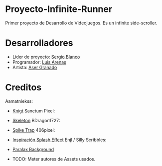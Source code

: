 # Proyecto-Infinite-Runner
Primer proyecto de Desarrollo de Videojuegos.
Es un infinite side-scroller.  


# Desarrolladores
- Lider de proyecto: [Sergio Blanco](https://github.com/SergioBlancoPrieto)
- Programador: [Luis Arenas](https://github.com/vjp-luisAS)
- Artista: [Aser Granado](https://github.com/ash-dvlpr)


# Creditos
Aamatniekss:
- [Knigt](https://aamatniekss.itch.io/fantasy-knight-free-pixelart-animated-character)
Sanctum Pixel:
- [Skeleton](https://sanctumpixel.itch.io/sword-skeleton-pixel-art-character)
BDragon1727:
- [Spike Trap](https://bdragon1727.itch.io/free-trap-platformer)
406pixel:
- [Inspiración Splash Effect](https://www.unrealengine.com/marketplace/en-US/product/pixel-art-water-splash-pack)
Enjl / Silly Scribbles:
- [Paralax Background](https://enjl.itch.io/tileset-dark-halls)

- TODO: Meter autores de Assets usados. 
